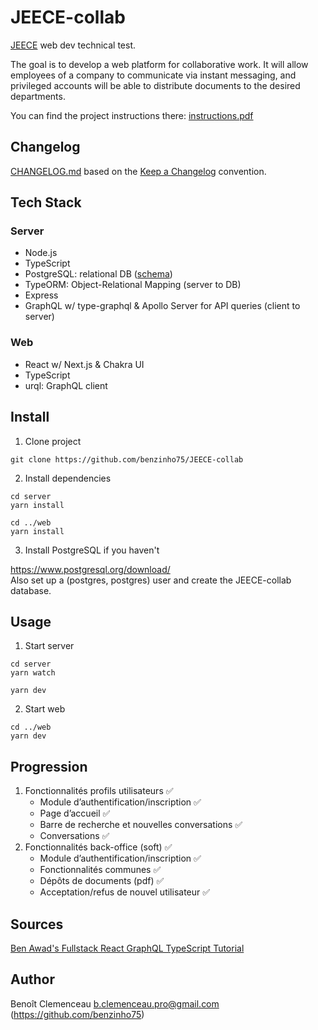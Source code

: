# JEECE-collab

[JEECE](https://www.jeece.fr/) web dev technical test.

The goal is to develop a web platform for collaborative work. It will allow employees of a company to communicate via instant messaging, and privileged accounts will be able to distribute documents to the desired departments.

You can find the project instructions there: [instructions.pdf](instructions.pdf)

## Changelog

[CHANGELOG.md](CHANGELOG.md) based on the [Keep a Changelog](https://keepachangelog.com/en/1.0.0/) convention.

## Tech Stack

### Server
  - Node.js
  - TypeScript
  - PostgreSQL: relational DB ([schema](db.png))
  - TypeORM: Object-Relational Mapping (server to DB)
  - Express
  - GraphQL w/ type-graphql & Apollo Server for API queries (client to server)

### Web
  - React w/ Next.js & Chakra UI
  - TypeScript
  - urql: GraphQL client

## Install

1. Clone project

```
git clone https://github.com/benzinho75/JEECE-collab
```

2. Install dependencies

```
cd server
yarn install

cd ../web
yarn install
```

3. Install PostgreSQL if you haven't

https://www.postgresql.org/download/<br>
Also set up a (postgres, postgres) user and create the JEECE-collab database.

## Usage

1. Start server

```
cd server
yarn watch
```
```
yarn dev
```

2. Start web

```
cd ../web
yarn dev
```

## Progression

1. Fonctionnalités profils utilisateurs :white_check_mark:
   - Module d’authentification/inscription :white_check_mark:
   - Page d’accueil :white_check_mark:
   - Barre de recherche et nouvelles conversations :white_check_mark:
   - Conversations :white_check_mark:
2. Fonctionnalités back-office (soft) :white_check_mark:
   - Module d’authentification/inscription :white_check_mark:
   - Fonctionnalités communes :white_check_mark:
   - Dépôts de documents (pdf) :white_check_mark:
   - Acceptation/refus de nouvel utilisateur :white_check_mark:

## Sources

[Ben Awad's Fullstack React GraphQL TypeScript Tutorial](https://www.youtube.com/watch?v=I6ypD7qv3Z8)

## Author

Benoît Clemenceau <b.clemenceau.pro@gmail.com> (https://github.com/benzinho75)
